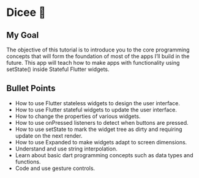 # Dicee 🎲

## My Goal

The objective of this tutorial is to introduce you to the core programming concepts that will form the foundation of most of the apps I’ll build in the future. This app will teach how to make apps with functionality using setState() inside Stateful Flutter widgets.



## Bullet Points 

- How to use Flutter stateless widgets to design the user interface.
- How to use Flutter stateful widgets to update the user interface.
- How to change the properties of various widgets.
- How to use onPressed listeners to detect when buttons are pressed.
- How to use setState to mark the widget tree as dirty and requiring update on the next render.
- How to use Expanded to make widgets adapt to screen dimensions.
- Understand and use string interpolation.
- Learn about basic dart programming concepts such as data types and functions.
- Code and use gesture controls.


